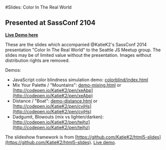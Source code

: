 #Slides: Color In The Real World
## Presented at SassConf 2104

**[Live Demo here](https://rawgithub.com/KatieK2/2014-sassconf/master/index.html)**

These are the slides which accompanied @KatieK2's SassConf 2014 presentation "Color In The Real World" to the Seattle JS Meetup group. The slides may be of limited value without the presentation. Images without distribution rights are removed.

Demos:
* JavaScript color blindness simulation demo: [colorblind/index.html](https://rawgithub.com/KatieK2/2014-sassconf/master/colorblind/index.html)
* Mix Your Palette / "Mountains": [demo-mixing.html](https://rawgithub.com/KatieK2/2014-sassconf/master/demo-mixing.html) or [http://codepen.io/KatieK2/pen/xeAbp](http://codepen.io/KatieK2/pen/xeAbp)
* Distance / "Boat": [demo-distance.html](https://rawgithub.com/KatieK2/2014-sassconf/master/demo-distance.html) or [http://codepen.io/KatieK2/pen/cvjHs](http://codepen.io/KatieK2/pen/cvjHs)
* Dadgumit, Blowouts (mix vs lighten/darken): [http://codepen.io/KatieK2/pen/tejhz](http://codepen.io/KatieK2/pen/tejhz)

The slideshow framework is from [https://github.com/KatieK2/html5-slides](https://github.com/KatieK2/html5-slides). [Live demo](https://rawgithub.com/KatieK2/html5-slides/master/template.html).

